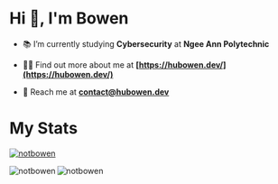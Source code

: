 # Hi 👋, I'm Bowen

- 📚 I’m currently studying **Cybersecurity** at **Ngee Ann Polytechnic**

- 👨‍💻 Find out more about me at **[https://hubowen.dev/](https://hubowen.dev/)**

- 💌 Reach me at **contact@hubowen.dev**

# My Stats

<p align="left"> <a href="https://github.com/ryo-ma/github-profile-trophy"><img src="https://github-profile-trophy.vercel.app/?username=notbowen&theme=gruvbox&rank=-C,-B" alt="notbowen" /></a> </p>

<p>
  <img align="left" src="https://github-readme-stats.vercel.app/api/top-langs?username=notbowen&show_icons=true&locale=en&layout=compact&theme=gruvbox" alt="notbowen" />
  <img align="center" src="https://github-readme-stats.vercel.app/api?username=notbowen&show_icons=true&locale=en&theme=gruvbox" alt="notbowen" />
</p>
